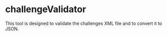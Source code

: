 challengeValidator
==================

This tool is designed to validate the challenges XML file and to convert it to JSON.
